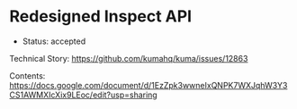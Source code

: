 # Redesigned Inspect API

* Status: accepted

Technical Story: https://github.com/kumahq/kuma/issues/12863

Contents: https://docs.google.com/document/d/1EzZpk3wwneIxQNPK7WXJqhW3Y3CS1AWMXIcXix9LEoc/edit?usp=sharing

